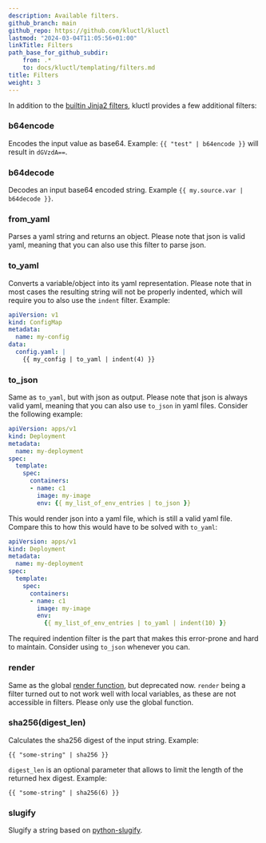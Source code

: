 ```yaml
---
description: Available filters.
github_branch: main
github_repo: https://github.com/kluctl/kluctl
lastmod: "2024-03-04T11:05:56+01:00"
linkTitle: Filters
path_base_for_github_subdir:
    from: .*
    to: docs/kluctl/templating/filters.md
title: Filters
weight: 3
---
```






In addition to the [builtin Jinja2 filters](https://jinja.palletsprojects.com/en/3.1.x/templates/#list-of-builtin-filters),
kluctl provides a few additional filters:

### b64encode
Encodes the input value as base64. Example: `{{ "test" | b64encode }}` will result in `dGVzdA==`.

### b64decode
Decodes an input base64 encoded string. Example `{{ my.source.var | b64decode }}`.

### from_yaml
Parses a yaml string and returns an object. Please note that json is valid yaml, meaning that you can also use this
filter to parse json.

### to_yaml
Converts a variable/object into its yaml representation. Please note that in most cases the resulting string will not
be properly indented, which will require you to also use the `indent` filter. Example:

```yaml
apiVersion: v1
kind: ConfigMap
metadata:
  name: my-config
data:
  config.yaml: |
    {{ my_config | to_yaml | indent(4) }}
```

### to_json
Same as `to_yaml`, but with json as output. Please note that json is always valid yaml, meaning that you can also use
`to_json` in yaml files. Consider the following example:

```yaml
apiVersion: apps/v1
kind: Deployment
metadata:
  name: my-deployment
spec:
  template:
    spec:
      containers:
      - name: c1
        image: my-image
        env: {{ my_list_of_env_entries | to_json }}
```

This would render json into a yaml file, which is still a valid yaml file. Compare this to how this would have to be
solved with `to_yaml`:

```yaml
apiVersion: apps/v1
kind: Deployment
metadata:
  name: my-deployment
spec:
  template:
    spec:
      containers:
      - name: c1
        image: my-image
        env:
          {{ my_list_of_env_entries | to_yaml | indent(10) }}
```

The required indention filter is the part that makes this error-prone and hard to maintain. Consider using `to_json`
whenever you can.

### render
Same as the global [render function](./functions.md#rendertemplate), but deprecated now. `render` being a filter turned out to
not work well with local variables, as these are not accessible in filters. Please only use the global function.

### sha256(digest_len)
Calculates the sha256 digest of the input string. Example:
```
{{ "some-string" | sha256 }}
```

`digest_len` is an optional parameter that allows to limit the length of the returned hex digest. Example:
```
{{ "some-string" | sha256(6) }}
```

### slugify
Slugify a string based on [python-slugify](https://github.com/un33k/python-slugify).
